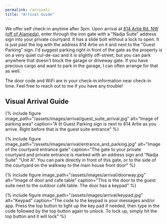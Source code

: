 ```yaml
---
permalink: /arrival/
title: "Arrival Guide"
---
```



We offer self check-in anytime after 3pm. Upon arrival at
[814 Artie Rd. NW (off of Alameda)](https://maps.app.goo.gl/Y9g79SAFpjQDCsmA9),
enter through the iron gate with a "Nadja Suite" address sign into
your private courtyard. It has a slide bolt without a lock to open. It
is just past the log with the address 814 Artie on it and next to the
"Guest Parking" sign. I'd suggest parking right in front of the gate
as the property is on a very quiet cul-de-sac and it is slightly
off-street, but you can park anywhere that doesn't block the garage or
driveway gate. If you have precious cargo and want to park in the
garage, I can often arrange for that as well.

The door code and WiFi are in your check-in information near check-in
time. Feel free to reach out to me if you have any trouble!

## Visual Arrival Guide

{% include figure image_path="/assets/images/arrival/guest_suite_arrival.jpg" alt="Image of parking area" caption="A lit Guest Parking sign is next to 814 Artie as you arrive. Right before that is the guest suite entrance" %}


{% include figure image_path="/assets/images/arrival/entrance_and_parking.jpg" alt="Image of the courtyard entrance gate" caption="The gate to your private courtyard and private entrance is marked with an address sign and \"Nadja Suite\" \"Unit A\". You can park directly in front of this gate, or to the side of the courtyard on the walkway to the main house front door" %}

{% include figure image_path="/assets/images/arrival/doorway.jpg" alt="Image of door and cafe table" caption="This is the door to the guest suite next to the outdoor café table. The door has a keypad" %}

{% include figure image_path="/assets/images/arrival/keypad.jpg" alt="Keypad" caption="The code to the keypad is your messages and/or app. Press the top button to light up the key pad if needed, then type in the code followed by the top button again to unlock. To lock up, simply hit the top button and it will lock" %}



